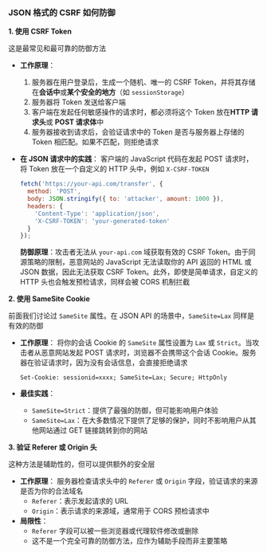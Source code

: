 ### JSON 格式的 CSRF 如何防御

**1. 使用 CSRF Token**

这是最常见和最可靠的防御方法

- **工作原理**：

  1. 服务器在用户登录后，生成一个随机、唯一的 CSRF Token，并将其存储在**会话中**或**某个安全的地方**（如 `sessionStorage`）
  2. 服务器将 Token 发送给客户端
  3. 客户端在发起任何敏感操作的请求时，都必须将这个 Token 放在**HTTP 请求头**或 **POST 请求体**中
  4. 服务器接收到请求后，会验证请求中的 Token 是否与服务器上存储的 Token 相匹配。如果不匹配，则拒绝请求

- **在 JSON 请求中的实践**： 客户端的 JavaScript 代码在发起 POST 请求时，将 Token 放在一个自定义的 HTTP 头中，例如 `X-CSRF-TOKEN`

  ```js
  fetch('https://your-api.com/transfer', {
    method: 'POST',
    body: JSON.stringify({ to: 'attacker', amount: 1000 }),
    headers: {
      'Content-Type': 'application/json',
      'X-CSRF-TOKEN': 'your-generated-token'
    }
  });
  ```

  **防御原理**：攻击者无法从 `your-api.com` 域获取有效的 CSRF Token。由于同源策略的限制，恶意网站的 JavaScript 无法读取你的 API 返回的 HTML 或 JSON 数据，因此无法获取 CSRF Token。此外，即使是简单请求，自定义的 HTTP 头也会触发预检请求，同样会被 CORS 机制拦截

**2. 使用 SameSite Cookie**

前面我们讨论过 `SameSite` 属性。在 JSON API 的场景中，`SameSite=Lax` 同样是有效的防御

- **工作原理**： 将你的会话 Cookie 的 `SameSite` 属性设置为 `Lax` 或 `Strict`。当攻击者从恶意网站发起 POST 请求时，浏览器不会携带这个会话 Cookie。服务器在验证请求时，因为没有会话信息，会直接拒绝请求

  ```
  Set-Cookie: sessionid=xxxx; SameSite=Lax; Secure; HttpOnly
  ```

- **最佳实践**：

  - `SameSite=Strict`：提供了最强的防御，但可能影响用户体验
  - `SameSite=Lax`：在大多数情况下提供了足够的保护，同时不影响用户从其他网站通过 GET 链接跳转到你的网站

**3. 验证 Referer 或 Origin 头**

这种方法是辅助性的，但可以提供额外的安全层

- **工作原理**： 服务器检查请求头中的 `Referer` 或 `Origin` 字段，验证请求的来源是否为你的合法域名
  - `Referer`：表示发起请求的 URL
  - `Origin`：表示请求的来源域，通常用于 CORS 预检请求中
- **局限性**：
  - `Referer` 字段可以被一些浏览器或代理软件修改或删除
  - 这不是一个完全可靠的防御方法，应作为辅助手段而非主要策略